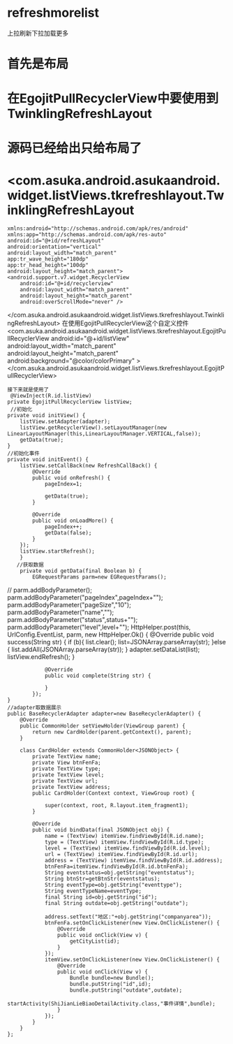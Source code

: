 # refreshmorelist
上拉刷新下拉加载更多
# 首先是布局 
# 在EgojitPullRecyclerView中要使用到TwinklingRefreshLayout
# 源码已经给出只给布局了
# <com.asuka.android.asukaandroid.widget.listViews.tkrefreshlayout.TwinklingRefreshLayout
    xmlns:android="http://schemas.android.com/apk/res/android"
    xmlns:app="http://schemas.android.com/apk/res-auto"
    android:id="@+id/refreshLayout"
    android:orientation="vertical"
    android:layout_width="match_parent"
    app:tr_wave_height="180dp"
    app:tr_head_height="100dp"
    android:layout_height="match_parent">
    <android.support.v7.widget.RecyclerView
        android:id="@+id/recyclerview"
        android:layout_width="match_parent"
        android:layout_height="match_parent"
        android:overScrollMode="never" />
</com.asuka.android.asukaandroid.widget.listViews.tkrefreshlayout.TwinklingRefreshLayout>
在使用EgojitPullRecyclerView这个自定义控件
<com.asuka.android.asukaandroid.widget.listViews.tkrefreshlayout.EgojitPullRecyclerView
        android:id="@+id/listView"
        android:layout_width="match_parent"
        android:layout_height="match_parent"
        android:background="@color/colorPrimary"
        >
    </com.asuka.android.asukaandroid.widget.listViews.tkrefreshlayout.EgojitPullRecyclerView>
    
    接下来就是使用了
     @ViewInject(R.id.listView)
    private EgojitPullRecyclerView listView;
     //初始化
    private void initView() {
        listView.setAdapter(adapter);
        listView.getRecyclerView().setLayoutManager(new LinearLayoutManager(this,LinearLayoutManager.VERTICAL,false));
        getData(true);
    }
    //初始化事件
    private void initEvent() {
        listView.setCallBack(new RefreshCallBack() {
            @Override
            public void onRefresh() {
                pageIndex=1;

                getData(true);
            }

            @Override
            public void onLoadMore() {
                pageIndex++;
                getData(false);
            }
        });
        listView.startRefresh();
        }
       //获取数据
        private void getData(final Boolean b) {
            EGRequestParams parm=new EGRequestParams();
//        parm.addBodyParameter();
             parm.addBodyParameter("pageIndex",pageIndex+"");
            parm.addBodyParameter("pageSize","10");
            parm.addBodyParameter("name","");
            parm.addBodyParameter("status",status+"");
             parm.addBodyParameter("level",level+"");
            HttpHelper.post(this, UrlConfig.EventList, parm, new HttpHelper.Ok() {
                @Override
                public void success(String str) {
                    if (b){
                        list.clear();
                        list=JSONArray.parseArray(str);
                    }else {
                        list.addAll(JSONArray.parseArray(str));
                    }
                    adapter.setDataList(list);
                    listView.endRefresh();
                }

                @Override
                public void complete(String str) {

                }
            });
    }
    //adapter取数据展示
    public BaseRecyclerAdapter adapter=new BaseRecyclerAdapter() {
        @Override
        public CommonHolder setViewHolder(ViewGroup parent) {
            return new CardHolder(parent.getContext(), parent);
        }

        class CardHolder extends CommonHolder<JSONObject> {
            private TextView name;
            private View btnFenFa;
            private TextView type;
            private TextView level;
            private TextView url;
            private TextView address;
            public CardHolder(Context context, ViewGroup root) {

                super(context, root, R.layout.item_fragment1);
            }

            @Override
            public void bindData(final JSONObject obj) {
                name = (TextView) itemView.findViewById(R.id.name);
                type = (TextView) itemView.findViewById(R.id.type);
                level = (TextView) itemView.findViewById(R.id.level);
                url = (TextView) itemView.findViewById(R.id.url);
                address = (TextView) itemView.findViewById(R.id.address);
                btnFenFa=itemView.findViewById(R.id.btnFenFa);
                String eventstatus=obj.getString("eventstatus");
                String btnStr=getBtnStr(eventstatus);
                String eventType=obj.getString("eventtype");
                String eventTypeName=eventType;
                final String id=obj.getString("id");
                final String outdate=obj.getString("outdate");
              
                address.setText("地区:"+obj.getString("companyarea"));
                btnFenFa.setOnClickListener(new View.OnClickListener() {
                    @Override
                    public void onClick(View v) {
                        getCityList(id);
                    }
                });
                itemView.setOnClickListener(new View.OnClickListener() {
                    @Override
                    public void onClick(View v) {
                        Bundle bundle=new Bundle();
                        bundle.putString("id",id);
                        bundle.putString("outdate",outdate);
                        startActivity(ShiJianLieBiaoDetailActivity.class,"事件详情",bundle);
                    }
                });
            }
        }
    };
        
